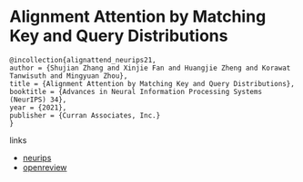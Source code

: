 # Alignment Attention by Matching Key and Query Distributions

```
@incollection{alignattend_neurips21,
author = {Shujian Zhang and Xinjie Fan and Huangjie Zheng and Korawat Tanwisuth and Mingyuan Zhou},
title = {Alignment Attention by Matching Key and Query Distributions},
booktitle = {Advances in Neural Information Processing Systems (NeurIPS) 34},
year = {2021},
publisher = {Curran Associates, Inc.}
}
```

links
- [neurips](https://neurips.cc/Conferences/2021/ScheduleMultitrack?event=27483)
- [openreview](https://openreview.net/forum?id=th788unrdTj)
